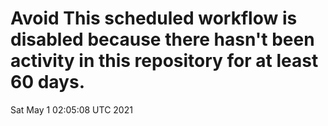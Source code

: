 # Avoid This scheduled workflow is disabled because there hasn't been activity in this repository for at least 60 days.
Sat May  1 02:05:08 UTC 2021
